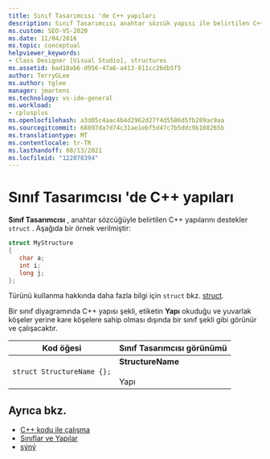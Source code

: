 ```yaml
---
title: Sınıf Tasarımcısı 'de C++ yapıları
description: Sınıf Tasarımcısı anahtar sözcük yapısı ile belirtilen C++ yapılarını nasıl desteklediğini öğrenin.
ms.custom: SEO-VS-2020
ms.date: 11/04/2016
ms.topic: conceptual
helpviewer_keywords:
- Class Designer [Visual Studio], structures
ms.assetid: bad18ab6-d956-47a6-a413-811cc26db5f5
author: TerryGLee
ms.author: tglee
manager: jmartens
ms.technology: vs-ide-general
ms.workload:
- cplusplus
ms.openlocfilehash: a3d05c4aac4b4d2962d27f4d5586d5fb289ac9aa
ms.sourcegitcommit: 68897da7d74c31ae1ebf5d47c7b5ddc9b108265b
ms.translationtype: MT
ms.contentlocale: tr-TR
ms.lasthandoff: 08/13/2021
ms.locfileid: "122078394"
---
```

# <a name="c-structures-in-class-designer"></a>Sınıf Tasarımcısı 'de C++ yapıları

**Sınıf Tasarımcısı** , anahtar sözcüğüyle belirtilen C++ yapılarını destekler `struct` . Aşağıda bir örnek verilmiştir:

```cpp
struct MyStructure
{
   char a;
   int i;
   long j;
};
```

Türünü kullanma hakkında daha fazla bilgi için `struct` bkz. [struct](/cpp/cpp/struct-cpp).

Bir sınıf diyagramında C++ yapısı şekli, etiketin **Yapı** okuduğu ve yuvarlak köşeler yerine kare köşelere sahip olması dışında bir sınıf şekli gibi görünür ve çalışacaktır.

|Kod öğesi|Sınıf Tasarımcısı görünümü|
|------------------| - |
|`struct StructureName {};`|**StructureName**<br /><br /> Yapı|

## <a name="see-also"></a>Ayrıca bkz.

- [C++ kodu ile çalışma](working-with-visual-cpp-code.md)
- [Sınıflar ve Yapılar](/cpp/cpp/classes-and-structs-cpp)
- [sýný](/cpp/cpp/struct-cpp)
